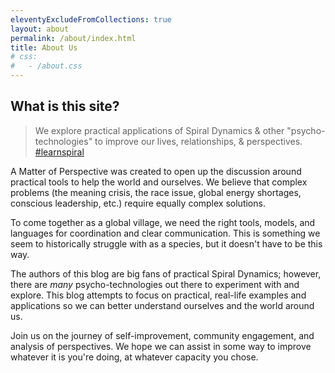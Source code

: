 ```yaml
---
eleventyExcludeFromCollections: true
layout: about
permalink: /about/index.html
title: About Us
# css:
#   - /about.css
---
```


## What is this site?

> We explore practical applications of Spiral Dynamics & other "psycho-technologies" to improve our lives, relationships, & perspectives. [#learnspiral](https://twitter.com/search?q=%23learnspiral)

A Matter of Perspective was created to open up the discussion around practical tools to help the world and ourselves. We believe that complex problems (the meaning crisis, the race issue, global energy shortages, conscious leadership, etc.) require equally complex solutions.

To come together as a global village, we need the right tools, models, and languages for coordination and clear communication. This is something we seem to historically struggle with as a species, but it doesn't have to be this way.

The authors of this blog are big fans of practical Spiral Dynamics; however, there are *many* psycho-technologies out there to experiment with and explore. This blog attempts to focus on practical, real-life examples and applications so we can better understand ourselves and the world around us.

Join us on the journey of self-improvement, community engagement, and analysis of perspectives. We hope we can assist in some way to improve whatever it is you're doing, at whatever capacity you chose.
